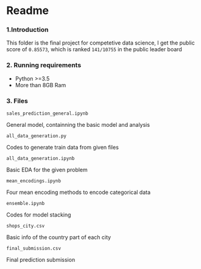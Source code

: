 # Readme

### 1.Introduction

This folder is the final project for competetive data science, I get the public score of `0.85573`, which is ranked `141/10755` in the public leader board 


### 2. Running requirements

- Python >=3.5 
- More than 8GB Ram



### 3. Files

`sales_prediction_general.ipynb`

General model, containning the basic model and analysis 

`all_data_generation.py`

Codes to generate train data from given files 



`all_data_generation.ipynb`

Basic  EDA for the given problem 



`mean_encodings.ipynb` 

Four  mean encoding methods to encode categorical data 



`ensemble.ipynb`

Codes for model stacking 



`shops_city.csv`

Basic info of the country part of  each city 



`final_submission.csv`

Final prediction submission





